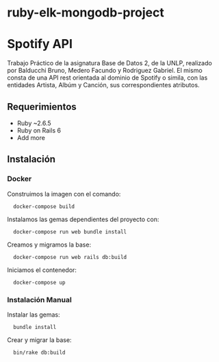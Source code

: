 # ruby-elk-mongodb-project
# Spotify API
 Trabajo Práctico de la asignatura Base de Datos 2, de la UNLP, realizado por Balducchi Bruno, Medero Facundo y Rodriguez Gabriel. El mismo consta de una API rest orientada al dominio de Spotify o simila, con las entidades Artista, Albúm y Canción, sus correspondientes atributos.

## Requerimientos

* Ruby  ~2.6.5
* Ruby on Rails 6
* Add more

## Instalación
### Docker

Construimos la imagen con el comando:
```
  docker-compose build
```

Instalamos las gemas dependientes del proyecto con:

```
  docker-compose run web bundle install
```

Creamos y migramos la base:

```
  docker-compose run web rails db:build
```

Iniciamos el contenedor:

```
  docker-compose up
```

### Instalación Manual

Instalar las gemas:

```
  bundle install
```

Crear y migrar la base:

```
  bin/rake db:build
```
